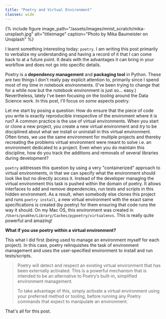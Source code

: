 ```yaml
---
title: "Poetry and Virtual Environment"
classes: wide
---
```


{% include figure image_path="/assets/images/mnist_scratch/mika-unsplash.jpg" alt="titleimage" caption="Photo by Mika Baumeister on Unsplash" %}

I learnt something interesting today: `poetry`. I am writing this post primarily to verbalize my understanding and having a record of it that I can come back to at a future point. It deals with the advantages it can bring in your workflow and does not go into specific details.

Poetry is a **dependency management** and **packaging tool** in Python. These are two things I don't really pay explicit attention to, primarily since I spend most of my time in notebook environments. (I've been trying to change that for a while now but the notebook environment is just so... easy.) Nevertheless, lately I've been focusing on the *tooling* around the Data Science work. In this post, I'll focus on *some* aspects poetry.

Let me start by posing a question: How do ensure that the piece of code you write is exactly reproducible irrespective of the enviroment where it is run? A common practice is the use of virtual environments. When you start or clone a new project, you create a new virtual environment and *try* to be disciplined about what we install or uninstall in this virtual environment. Often times, we use the same environment for multiple projects and thereby recreating the problems virtual environment were meant to solve i.e. an environment dedicated to a project. Even when you do maintain this discipline, how do you track the additions and removals of several libraries during development?

`poetry` addresses this question by using a very "containerized" approach to virtual environments, in that we can specify what the environment should look like but no directly access it. Instead of the developer managing the virtual environment this task is pushed within the domain of poetry. It allows interfaces to add and remove dependencies, run tests and scripts in this hidden environment. As a result, when somebody else clones this project and runs `poetry install`, a new virtual environment with the exact same specifications is created (by poetry) for them ensuring that code runs the way it should. On my Mac OS, this environment was created in `/Users/pnakhe/Library/Caches/pypoetry/virtualenvs`. This is really quite powerful and amazing!

**What if you use poetry within a virtual environment?**

This what I did first (being used to manage an environment myself for each project). In this case, poetry relinquishes the task of environment management and uses the user-specified environment to install and run tests/scripts.

> Poetry will detect and respect an existing virtual environment that has been externally activated. This is a powerful mechanism that is intended to be an alternative to Poetry’s built-in, simplified environment management.
>
> To take advantage of this, simply activate a virtual environment using your preferred method or tooling, before running any Poetry commands that expect to manipulate an environment.

That's all for this post.